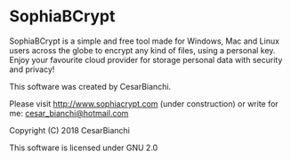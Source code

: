 # SophiaBCrypt
SophiaBCrypt is a simple and free tool made for Windows, Mac and Linux users across the globe to encrypt any kind of files, using a personal key. Enjoy your favourite cloud provider for storage personal data with security and privacy!

This software was created by CesarBianchi.

Please visit http://www.sophiacrypt.com (under construction) or write for me: cesar_bianchi@hotmail.com

Copyright (C) 2018 CesarBianchi

This software is licensed under GNU 2.0  
